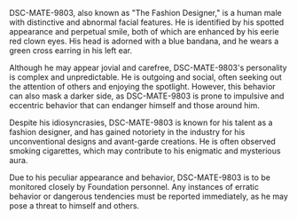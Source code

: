DSC-MATE-9803, also known as "The Fashion Designer," is a human male with distinctive and abnormal facial features. He is identified by his spotted appearance and perpetual smile, both of which are enhanced by his eerie red clown eyes. His head is adorned with a blue bandana, and he wears a green cross earring in his left ear.

Although he may appear jovial and carefree, DSC-MATE-9803's personality is complex and unpredictable. He is outgoing and social, often seeking out the attention of others and enjoying the spotlight. However, this behavior can also mask a darker side, as DSC-MATE-9803 is prone to impulsive and eccentric behavior that can endanger himself and those around him.

Despite his idiosyncrasies, DSC-MATE-9803 is known for his talent as a fashion designer, and has gained notoriety in the industry for his unconventional designs and avant-garde creations. He is often observed smoking cigarettes, which may contribute to his enigmatic and mysterious aura.

Due to his peculiar appearance and behavior, DSC-MATE-9803 is to be monitored closely by Foundation personnel. Any instances of erratic behavior or dangerous tendencies must be reported immediately, as he may pose a threat to himself and others.